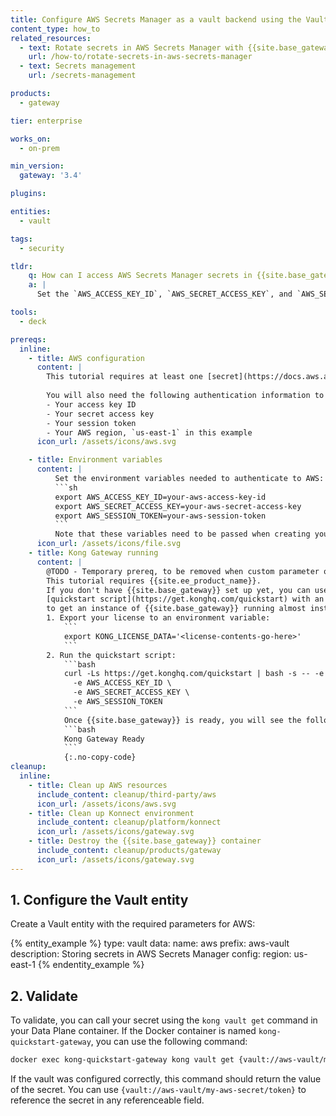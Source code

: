 ```yaml
---
title: Configure AWS Secrets Manager as a vault backend using the Vault entity
content_type: how_to
related_resources:
  - text: Rotate secrets in AWS Secrets Manager with {{site.base_gateway}}
    url: /how-to/rotate-secrets-in-aws-secrets-manager  
  - text: Secrets management
    url: /secrets-management 

products:
  - gateway

tier: enterprise

works_on:
  - on-prem

min_version:
  gateway: '3.4'

plugins:

entities: 
  - vault

tags:
  - security

tldr:
    q: How can I access AWS Secrets Manager secrets in {{site.base_gateway}}?
    a: |
      Set the `AWS_ACCESS_KEY_ID`, `AWS_SECRET_ACCESS_KEY`, and `AWS_SESSION_TOKEN` environment variables, then start {{site.base_gateway}} with these environment variables. Create a Vault entity and add the required `region` parameter.

tools:
  - deck

prereqs:
  inline:
    - title: AWS configuration
      content: |
        This tutorial requires at least one [secret](https://docs.aws.amazon.com/secretsmanager/latest/userguide/create_secret.html) in AWS Secrets Manager. In this example, the secret is named `my-aws-secret` and contains a key/value pair in which the key is `token`.
        
        You will also need the following authentication information to connect your AWS Secrets Manager with {{site.ee_product_name}}:
        - Your access key ID
        - Your secret access key
        - Your session token
        - Your AWS region, `us-east-1` in this example
      icon_url: /assets/icons/aws.svg

    - title: Environment variables
      content: |
          Set the environment variables needed to authenticate to AWS:
          ```sh
          export AWS_ACCESS_KEY_ID=your-aws-access-key-id
          export AWS_SECRET_ACCESS_KEY=your-aws-secret-access-key
          export AWS_SESSION_TOKEN=your-aws-session-token
          ```
          Note that these variables need to be passed when creating your Data Plane container.
      icon_url: /assets/icons/file.svg
    - title: Kong Gateway running
      content: |
        @TODO - Temporary prereq, to be removed when custom parameter option is implemented
        This tutorial requires {{site.ee_product_name}}.
        If you don't have {{site.base_gateway}} set up yet, you can use the
        [quickstart script](https://get.konghq.com/quickstart) with an enterprise license
        to get an instance of {{site.base_gateway}} running almost instantly.
        1. Export your license to an environment variable:
            ```
            export KONG_LICENSE_DATA='<license-contents-go-here>'
            ```
        2. Run the quickstart script:
            ```bash
            curl -Ls https://get.konghq.com/quickstart | bash -s -- -e KONG_LICENSE_DATA \
              -e AWS_ACCESS_KEY_ID \
              -e AWS_SECRET_ACCESS_KEY \
              -e AWS_SESSION_TOKEN
            ```
            Once {{site.base_gateway}} is ready, you will see the following message:
            ```bash
            Kong Gateway Ready
            ```
            {:.no-copy-code}
cleanup:
  inline:
    - title: Clean up AWS resources
      include_content: cleanup/third-party/aws
      icon_url: /assets/icons/aws.svg
    - title: Clean up Konnect environment
      include_content: cleanup/platform/konnect
      icon_url: /assets/icons/gateway.svg
    - title: Destroy the {{site.base_gateway}} container
      include_content: cleanup/products/gateway
      icon_url: /assets/icons/gateway.svg 
---
```


## 1. Configure the Vault entity

Create a Vault entity with the required parameters for AWS:

{% entity_example %}
type: vault
data:
  name: aws
  prefix: aws-vault
  description: Storing secrets in AWS Secrets Manager
  config:
    region: us-east-1
{% endentity_example %}

## 2. Validate

To validate, you can call your secret using the `kong vault get` command in your Data Plane container. If the Docker container is named `kong-quickstart-gateway`, you can use the following command:

```sh
docker exec kong-quickstart-gateway kong vault get {vault://aws-vault/my-aws-secret/token}
```

If the vault was configured correctly, this command should return the value of the secret. You can use `{vault://aws-vault/my-aws-secret/token}` to reference the secret in any referenceable field.